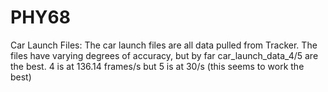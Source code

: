 # PHY68

Car Launch Files:
    The car launch files are all data pulled from Tracker. 
    The files have varying degrees of accuracy, but by far 
    car_launch_data_4/5 are the best. 4 is at 136.14 frames/s 
    but 5 is at 30/s (this seems to work the best) 

